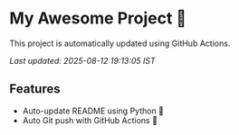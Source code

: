 # My Awesome Project 🚀

This project is automatically updated using GitHub Actions.

_Last updated: 2025-08-12 19:13:05 IST_

## Features
- Auto-update README using Python 🐍
- Auto Git push with GitHub Actions 🤖
